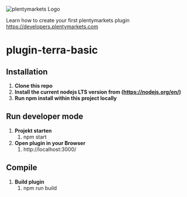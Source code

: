 ![plentymarkets Logo](http://www.plentymarkets.eu/layout/pm/images/logo/plentymarkets-logo.jpg)

Learn how to create your first plentymarkets plugin https://developers.plentymarkets.com

# plugin-terra-basic

## Installation 
1. **Clone this repo**
2. **Install the current nodejs LTS version from (https://nodejs.org/en/)**
3. **Run npm install within this project locally**
    
## Run developer mode 

1. **Projekt starten**
    1. npm start
2. **Open plugin in your Browser**
    1. http://localhost:3000/
    
## Compile 

1. **Build plugin**
    1. npm run build